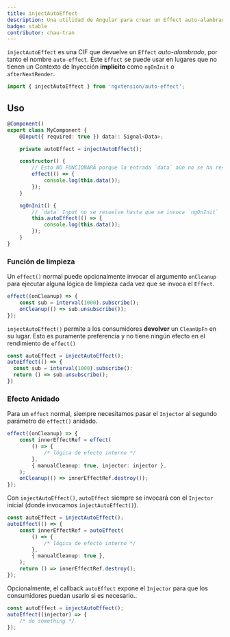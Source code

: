 ```yaml
---
title: injectAutoEffect
description: Una utilidad de Angular para crear un Effect auto-alambrado.
badge: stable
contributor: chau-tran
---
```


`injectAutoEffect` es una CIF que devuelve un `Effect` _auto-alambrado_, por tanto el nombre `auto-effect`. Este `Effect` se puede usar en lugares que no tienen un Contexto de Inyección **implícito** como `ngOnInit` o `afterNextRender`.

```ts
import { injectAutoEffect } from 'ngxtension/auto-effect';
```

## Uso

```ts
@Component()
export class MyComponent {
	@Input({ required: true }) data!: Signal<Data>;

	private autoEffect = injectAutoEffect();

	constructor() {
		// Esto NO FUNCIONARÁ porque la entrada `data` aún no se ha resuelto
		effect(() => {
			console.log(this.data());
		});
	}

	ngOnInit() {
		// `data` Input no se resuelve hasta que se invoca `ngOnInit`
		this.autoEffect(() => {
			console.log(this.data());
		});
	}
}
```

### Función de limpieza

Un `effect()` normal puede opcionalmente invocar el argumento `onCleanup` para ejecutar alguna lógica de limpieza cada vez que se invoca el `Effect`.

```ts
effect((onCleanup) => {
	const sub = interval(1000).subscribe();
	onCleanup(() => sub.unsubscribe());
});
```

`injectAutoEffect()` permite a los consumidores **devolver** un `CleanUpFn` en su lugar. Esto es puramente preferencia y no tiene ningún efecto
en el rendimiento de `effect()`

```ts
const autoEffect = injectAutoEffect();
autoEffect(() => {
  const sub = interval(1000).subscribe():
  return () => sub.unsubscribe();
})
```

### Efecto Anidado

Para un `effect` normal, siempre necesitamos pasar el `Injector` al segundo parámetro de `effect()` anidado.

```ts
effect((onCleanup) => {
	const innerEffectRef = effect(
		() => {
			/* lógica de efecto interno */
		},
		{ manualCleanup: true, injector: injector },
	);
	onCleanup(() => innerEffectRef.destroy());
});
```

Con `injectAutoEffect()`, `autoEffect` siempre se invocará con el `Injector` inicial (donde invocamos `injectAutoEffect()`).

```ts
const autoEffect = injectAutoEffect();
autoEffect(() => {
	const innerEffectRef = autoEffect(
		() => {
			/* lógica de efecto interno */
		},
		{ manualCleanup: true },
	);
	return () => innerEffectRef.destroy();
});
```

Opcionalmente, el callback `autoEffect` expone el `Injector` para que los consumidores puedan usarlo si es necesario..

```ts
const autoEffect = injectAutoEffect();
autoEffect((injector) => {
	/* do something */
});
```
